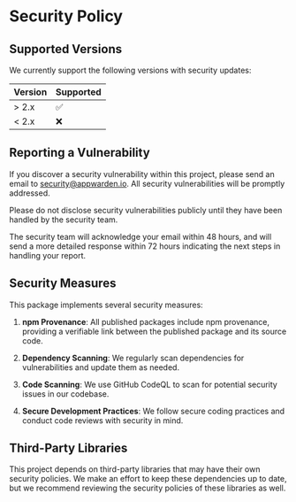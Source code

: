 # Security Policy

## Supported Versions

We currently support the following versions with security updates:

| Version | Supported          |
| ------- | ------------------ |
| > 2.x   | :white_check_mark: |
| < 2.x   | :x:                |

## Reporting a Vulnerability

If you discover a security vulnerability within this project, please send an email to security@appwarden.io. All security vulnerabilities will be promptly addressed.

Please do not disclose security vulnerabilities publicly until they have been handled by the security team.

The security team will acknowledge your email within 48 hours, and will send a more detailed response within 72 hours indicating the next steps in handling your report.

## Security Measures

This package implements several security measures:

1. **npm Provenance**: All published packages include npm provenance, providing a verifiable link between the published package and its source code.

2. **Dependency Scanning**: We regularly scan dependencies for vulnerabilities and update them as needed.

3. **Code Scanning**: We use GitHub CodeQL to scan for potential security issues in our codebase.

4. **Secure Development Practices**: We follow secure coding practices and conduct code reviews with security in mind.

## Third-Party Libraries

This project depends on third-party libraries that may have their own security policies. We make an effort to keep these dependencies up to date, but we recommend reviewing the security policies of these libraries as well.
